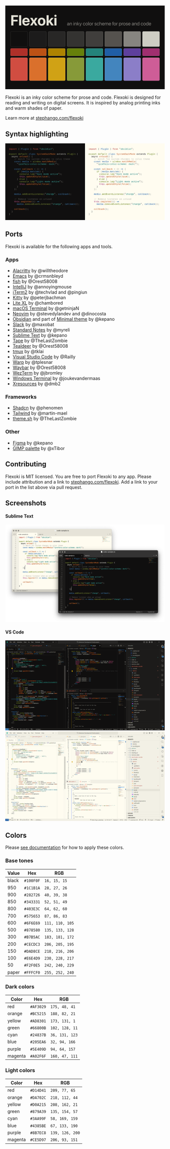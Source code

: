 [![Flexoki](_images/flexoki-dark.png)](https://stephango.com/flexoki)

Flexoki is an inky color scheme for prose and code. Flexoki is designed for reading and writing on digital screens. It is inspired by analog printing inks and warm shades of paper.

Learn more at [stephango.com/flexoki](https://stephango.com/flexoki)

## Syntax highlighting

![Flexoki](_images/flexoki-code.png)

## Ports

Flexoki is available for the following apps and tools.

### Apps

- [Alacritty](https://github.com/kepano/flexoki/tree/main/alacritty) by @willtheodore
- [Emacs](https://github.com/crmsnbleyd/flexoki-emacs-theme) by @crmsnbleyd
- [fish](https://github.com/kepano/flexoki/tree/main/fish) by @Orest58008
- [IntelliJ](https://github.com/kepano/flexoki/tree/main/intellij) by @annoyingmouse
- [iTerm2](https://github.com/kepano/flexoki/tree/main/iterm2) by @techvlad and @pingiun
- [Kitty](https://github.com/kepano/flexoki/tree/main/kitty) by @peterjbachman
- [Lite XL](https://github.com/kepano/flexoki/tree/main/lite_xl) by @chambored
- [macOS Terminal](https://github.com/kepano/flexoki/tree/main/terminal) by @getninjaN
- [Neovim](https://github.com/kepano/flexoki-neovim) by @stevedylandev and @dinocosta
- [Obsidian](https://github.com/kepano/flexoki-obsidian) and part of [Minimal theme](https://github.com/kepano/obsidian-minimal) by @kepano
- [Slack](https://github.com/kepano/flexoki/tree/main/slack) by @maxobat
- [Standard Notes](https://github.com/myreli/sn-flexoki) by @myreli
- [Sublime Text](https://github.com/kepano/flexoki-sublime) by @kepano
- [Tape](https://github.com/kepano/flexoki/tree/main/tape) by @TheLastZombie
- [Tealdeer](https://github.com/kepano/flexoki/tree/main/tealdeer) by @Orest58008
- [tmux](https://github.com/kepano/flexoki/tree/main/tmux) by @tklai
- [Visual Studio Code](https://github.com/kepano/flexoki/tree/main/vscode) by @Railly
- [Warp](https://github.com/kepano/flexoki/tree/main/warp-terminal) by @tplesnar
- [Waybar](https://github.com/kepano/flexoki/tree/main/waybar) by @Orest58008
- [WezTerm](https://github.com/kepano/flexoki/tree/main/wezterm) by @jbromley
- [Windows Terminal](https://github.com/kepano/flexoki/tree/main/windows-terminal) by @joukevandermaas
- [Xresources](https://github.com/kepano/flexoki/tree/main/xresources) by @dmb2

### Frameworks

- [Shadcn](https://gist.github.com/phenomen/affd8c346538378548febd20dccdbfcc) by @phenomen
- [Tailwind](https://gist.github.com/martin-mael/4b50fa8e55da846f3f73399d84fa1848) by @martin-mael
- [theme.sh](https://github.com/kepano/flexoki/tree/main/theme.sh) by @TheLastZombie

### Other

- [Figma](https://www.figma.com/community/file/1293274371462921490/flexoki) by @kepano
- [GIMP palette](https://github.com/kepano/flexoki/tree/main/gimp) by @xTibor

## Contributing

Flexoki is MIT licensed. You are free to port Flexoki to any app. Please include attribution and a link to [stephango.com/flexoki](https://stephango.com/flexoki). Add a link to your port in the list above via pull request.

## Screenshots

#### Sublime Text

![Flexoki Sublime](_images/flexoki-sublime.png)

#### VS Code

![Flexoki VS Code Dark](vscode/screenshots/flexoki-vscode-dark.png)
![Flexoki VS Code Light](vscode/screenshots/flexoki-vscode-light.png)

## Colors

Please [see documentation](https://stephango.com/flexoki) for how to apply these colors.

### Base tones

| Value | Hex       | RGB             |
| ----- | --------- | --------------- |
| black | `#100F0F` | `16, 15, 15`    |
| 950   | `#1C1B1A` | `28, 27, 26`    |
| 900   | `#282726` | `40, 39, 38`    |
| 850   | `#343331` | `52, 51, 49`    |
| 800   | `#403E3C` | `64, 62, 60`    |
| 700   | `#575653` | `87, 86, 83`    |
| 600   | `#6F6E69` | `111, 110, 105` |
| 500   | `#878580` | `135, 133, 128` |
| 300   | `#B7B5AC` | `183, 181, 172` |
| 200   | `#CECDC3` | `206, 205, 195` |
| 150   | `#DAD8CE` | `218, 216, 206` |
| 100   | `#E6E4D9` | `230, 228, 217` |
| 50    | `#F2F0E5` | `242, 240, 229` |
| paper | `#FFFCF0` | `255, 252, 240` |

### Dark colors

| Color   | Hex       | RGB            |
| ------- | --------- | -------------- |
| red     | `#AF3029` | `175, 48, 41`  |
| orange  | `#BC5215` | `188, 82, 21`  |
| yellow  | `#AD8301` | `173, 131, 1`  |
| green   | `#66800B` | `102, 128, 11` |
| cyan    | `#24837B` | `36, 131, 123` |
| blue    | `#205EA6` | `32, 94, 166`  |
| purple  | `#5E409D` | `94, 64, 157`  |
| magenta | `#A02F6F` | `160, 47, 111` |

### Light colors

| Color   | Hex       | RGB             |
| ------- | --------- | --------------- |
| red     | `#D14D41` | `209, 77, 65`   |
| orange  | `#DA702C` | `218, 112, 44`  |
| yellow  | `#D0A215` | `208, 162, 21`  |
| green   | `#879A39` | `135, 154, 57`  |
| cyan    | `#3AA99F` | `58, 169, 159`  |
| blue    | `#4385BE` | `67, 133, 190`  |
| purple  | `#8B7EC8` | `139, 126, 200` |
| magenta | `#CE5D97` | `206, 93, 151`  |
